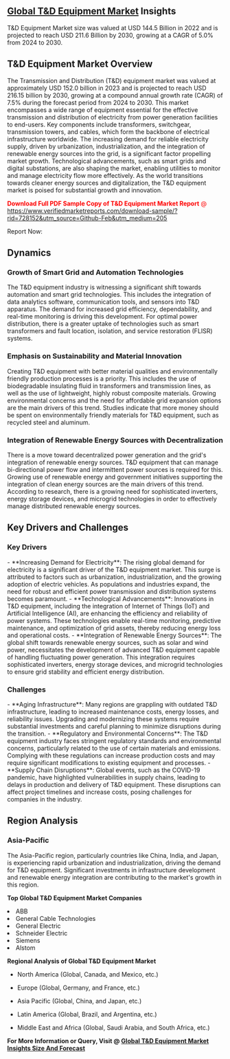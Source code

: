 <h2><a href="https://www.verifiedmarketreports.com/download-sample/?rid=728152&amp;utm_source=Github&amp;utm_medium=205" target="_blank">Global T&D Equipment Market</a> Insights</h2><p>T&D Equipment Market size was valued at USD 144.5 Billion in 2022 and is projected to reach USD 211.6 Billion by 2030, growing at a CAGR of 5.0% from 2024 to 2030.</p><p><h2>T&D Equipment Market Overview</h2> The Transmission and Distribution (T&D) equipment market was valued at approximately USD 152.0 billion in 2023 and is projected to reach USD 216.15 billion by 2030, growing at a compound annual growth rate (CAGR) of 7.5% during the forecast period from 2024 to 2030. This market encompasses a wide range of equipment essential for the effective transmission and distribution of electricity from power generation facilities to end-users. Key components include transformers, switchgear, transmission towers, and cables, which form the backbone of electrical infrastructure worldwide. The increasing demand for reliable electricity supply, driven by urbanization, industrialization, and the integration of renewable energy sources into the grid, is a significant factor propelling market growth. Technological advancements, such as smart grids and digital substations, are also shaping the market, enabling utilities to monitor and manage electricity flow more effectively. As the world transitions towards cleaner energy sources and digitalization, the T&D equipment market is poised for substantial growth and innovation. <p><span class=""><span style="color: #ff0000;"><strong>Download Full PDF Sample Copy of T&D Equipment Market Report</strong> @ </span><a href="https://www.verifiedmarketreports.com/download-sample/?rid=728152&amp;utm_source=Github-Feb&amp;utm_medium=205" target="_blank">https://www.verifiedmarketreports.com/download-sample/?rid=728152&amp;utm_source=Github-Feb&amp;utm_medium=205</a></span></p> Report Now: <h2>Dynamics</h2> <h3>Growth of Smart Grid and Automation Technologies</h3> The T&D equipment industry is witnessing a significant shift towards automation and smart grid technologies. This includes the integration of data analytics software, communication tools, and sensors into T&D apparatus. The demand for increased grid efficiency, dependability, and real-time monitoring is driving this development. For optimal power distribution, there is a greater uptake of technologies such as smart transformers and fault location, isolation, and service restoration (FLISR) systems. <h3>Emphasis on Sustainability and Material Innovation</h3> Creating T&D equipment with better material qualities and environmentally friendly production processes is a priority. This includes the use of biodegradable insulating fluid in transformers and transmission lines, as well as the use of lightweight, highly robust composite materials. Growing environmental concerns and the need for affordable grid expansion options are the main drivers of this trend. Studies indicate that more money should be spent on environmentally friendly materials for T&D equipment, such as recycled steel and aluminum. <h3>Integration of Renewable Energy Sources with Decentralization</h3> There is a move toward decentralized power generation and the grid's integration of renewable energy sources. T&D equipment that can manage bi-directional power flow and intermittent power sources is required for this. Growing use of renewable energy and government initiatives supporting the integration of clean energy sources are the main drivers of this trend. According to research, there is a growing need for sophisticated inverters, energy storage devices, and microgrid technologies in order to effectively manage distributed renewable energy sources. <h2>Key Drivers and Challenges</h2> <h3>Key Drivers</h3> - **Increasing Demand for Electricity**: The rising global demand for electricity is a significant driver of the T&D equipment market. This surge is attributed to factors such as urbanization, industrialization, and the growing adoption of electric vehicles. As populations and industries expand, the need for robust and efficient power transmission and distribution systems becomes paramount. - **Technological Advancements**: Innovations in T&D equipment, including the integration of Internet of Things (IoT) and Artificial Intelligence (AI), are enhancing the efficiency and reliability of power systems. These technologies enable real-time monitoring, predictive maintenance, and optimization of grid assets, thereby reducing energy loss and operational costs. - **Integration of Renewable Energy Sources**: The global shift towards renewable energy sources, such as solar and wind power, necessitates the development of advanced T&D equipment capable of handling fluctuating power generation. This integration requires sophisticated inverters, energy storage devices, and microgrid technologies to ensure grid stability and efficient energy distribution. <h3>Challenges</h3> - **Aging Infrastructure**: Many regions are grappling with outdated T&D infrastructure, leading to increased maintenance costs, energy losses, and reliability issues. Upgrading and modernizing these systems require substantial investments and careful planning to minimize disruptions during the transition. - **Regulatory and Environmental Concerns**: The T&D equipment industry faces stringent regulatory standards and environmental concerns, particularly related to the use of certain materials and emissions. Complying with these regulations can increase production costs and may require significant modifications to existing equipment and processes. - **Supply Chain Disruptions**: Global events, such as the COVID-19 pandemic, have highlighted vulnerabilities in supply chains, leading to delays in production and delivery of T&D equipment. These disruptions can affect project timelines and increase costs, posing challenges for companies in the industry. <h2>Region Analysis</h2> <h3>Asia-Pacific</h3> The Asia-Pacific region, particularly countries like China, India, and Japan, is experiencing rapid urbanization and industrialization, driving the demand for T&D equipment. Significant investments in infrastructure development and renewable energy integration are contributing to the market's growth in this region.</p><p><strong>Top Global T&D Equipment Market Companies</strong></p><div data-test-id=""><p><li>ABB</li><li> General Cable Technologies</li><li> General Electric</li><li> Schneider Electric</li><li> Siemens</li><li> Alstom</li></p><div><strong>Regional Analysis of&nbsp;Global T&D Equipment Market</strong></div><ul><li dir="ltr"><p dir="ltr">North America&nbsp;(Global, Canada, and Mexico, etc.)</p></li><li dir="ltr"><p dir="ltr">Europe (Global, Germany, and France, etc.)</p></li><li dir="ltr"><p dir="ltr">Asia Pacific&nbsp;(Global, China, and Japan, etc.)</p></li><li dir="ltr"><p dir="ltr">Latin America&nbsp;(Global, Brazil, and Argentina, etc.)</p></li><li dir="ltr">Middle East and Africa&nbsp;(Global, Saudi Arabia, and South Africa, etc.)</li></ul><p><strong>For More Information or Query, Visit @&nbsp;</strong><strong><a href="https://www.verifiedmarketreports.com/product/tandd-equipment-market/?utm_source=Github&amp;utm_medium=205" target="_blank">Global T&D Equipment Market Insights Size And Forecast</a></strong></p></div>
